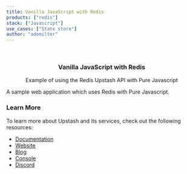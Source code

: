 ```yaml
---
title: Vanilla JavaScript with Redis
products: ["redis"]
stack: ["Javascript"]
use_cases: ["State store"]
author: "ademilter"
---
```


<br />
<div align="center">

  <h3 align="center">Vanilla JavaScript with Redis</h3>

  <p align="center">
   Example of using the Redis Upstash API with Pure Javascript
  </p>
</div>

A sample web application which uses Redis with Pure Javascript.

### Learn More

To learn more about Upstash and its services, check out the following resources:

- [Documentation](https://docs.upstash.com)
- [Website](https://upstash.com)
- [Blog](https://upstash.com/blog)
- [Console](https://console.upstash.com)
- [Discord](https://upstash.com/discord)
